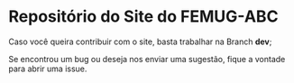 # Repositório do Site do FEMUG-ABC

Caso você queira contribuir com o site, basta trabalhar na Branch **dev**;

Se encontrou um bug ou deseja nos enviar uma sugestão, fique a vontade para abrir uma issue.
